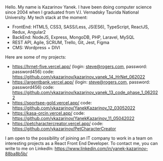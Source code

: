 Hello. My name is Kazarinov Yanek. I have been doing computer science since 2004 when I graduated from V.I. Vernadsky Taurida National University.
My tech stack at the moment:
- FrontEnd: HTML5, CSS3, SASS/Less, JS(ES6), TypeScript, ReactJS, Redux, Angular2
- BackEnd: NodeJS, Express, MongoDB, PHP, Laravel, MySQL
- REST API, Agile, SCRUM, Trello, Git, Jest, Figma
- CMS: Wordpress + DIVI

Here are some of my projects:
- https://hrnet-five.vercel.app/ (login: steve@rogers.com, password: password456) code: https://github.com/ykazarinov/kazarinov_yanek_14_HrNet_062022
- https://argentbank.vercel.app/ (login: steve@rogers.com, password: password456) code: https://github.com/ykazarinov/kazarinov_yanek_13_code_phase_1_062022
- https://sportsee-gold.vercel.app/ code: https://github.com/ykazarinov/YanekKazarinov_12_03052022
- https://kasa-orcin.vercel.app/ code: https://github.com/ykazarinov/YanekKazarinov_11_05042022
- https://petcharactercreator.vercel.app/ code: https://github.com/ykazarinov/PetCharacterCreator

I am open to the possibility of joining an IT company to work in a team on interesting projects as a React Front End Developer.
To contact me, you can write to me on LinkedIn: https://www.linkedin.com/in/yanek-kazarinov-88ba8b5b/

<!---
ykazarinov/ykazarinov is a ✨ special ✨ repository because its `README.md` (this file) appears on your GitHub profile.
You can click the Preview link to take a look at your changes.
--->
